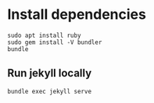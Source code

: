 
# Install dependencies
```
sudo apt install ruby
sudo gem install -V bundler
bundle
```

## Run jekyll locally
```shell
bundle exec jekyll serve
```

